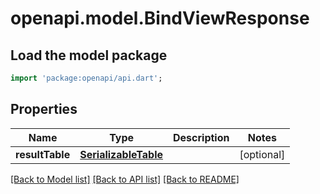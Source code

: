 # openapi.model.BindViewResponse

## Load the model package
```dart
import 'package:openapi/api.dart';
```

## Properties
Name | Type | Description | Notes
------------ | ------------- | ------------- | -------------
**resultTable** | [**SerializableTable**](SerializableTable.md) |  | [optional] 

[[Back to Model list]](../README.md#documentation-for-models) [[Back to API list]](../README.md#documentation-for-api-endpoints) [[Back to README]](../README.md)


